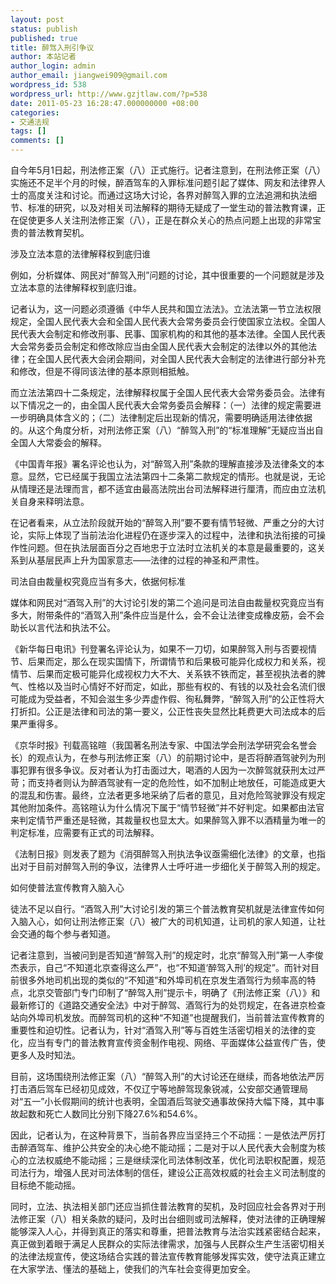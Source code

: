 ```yaml
---
layout: post
status: publish
published: true
title: 醉驾入刑引争议
author: 本站记者
author_login: admin
author_email: jiangwei909@gmail.com
wordpress_id: 538
wordpress_url: http://www.gzjtlaw.com/?p=538
date: 2011-05-23 16:28:47.000000000 +08:00
categories:
- 交通法规
tags: []
comments: []
---
```

自今年5月1日起，刑法修正案（八）正式施行。记者注意到，在刑法修正案（八）实施还不足半个月的时候，醉酒驾车的入罪标准问题引起了媒体、网友和法律界人士的高度关注和讨论。而通过这场大讨论，各界对醉驾入罪的立法追溯和执法细节、标准的研究，以及对相关司法解释的期待无疑成了一堂生动的普法教育课，正在促使更多人关注刑法修正案（八），正是在群众关心的热点问题上出现的非常宝贵的普法教育契机。

涉及立法本意的法律解释权到底归谁

例如，分析媒体、网民对&ldquo;醉驾入刑&rdquo;问题的讨论，其中很重要的一个问题就是涉及立法本意的法律解释权到底归谁。

记者认为，这一问题必须遵循《中华人民共和国立法法》。立法法第一节立法权限规定，全国人民代表大会和全国人民代表大会常务委员会行使国家立法权。全国人民代表大会制定和修改刑事、民事、国家机构的和其他的基本法律。全国人民代表大会常务委员会制定和修改除应当由全国人民代表大会制定的法律以外的其他法律；在全国人民代表大会闭会期间，对全国人民代表大会制定的法律进行部分补充和修改，但是不得同该法律的基本原则相抵触。

而立法法第四十二条规定，法律解释权属于全国人民代表大会常务委员会。法律有以下情况之一的，由全国人民代表大会常务委员会解释：（一）法律的规定需要进一步明确具体含义的；（二）法律制定后出现新的情况，需要明确适用法律依据的。从这个角度分析，对刑法修正案（八）&ldquo;醉驾入刑&rdquo;的&ldquo;标准理解&rdquo;无疑应当出自全国人大常委会的解释。

《中国青年报》署名评论也认为，对&ldquo;醉驾入刑&rdquo;条款的理解直接涉及法律条文的本意。显然，它已经属于我国立法法第四十二条第二款规定的情形。也就是说，无论从情理还是法理而言，都不适宜由最高法院出台司法解释进行厘清，而应由立法机关自身来释明法意。

在记者看来，从立法阶段就开始的&ldquo;醉驾入刑&rdquo;要不要有情节轻微、严重之分的大讨论，实际上体现了当前法治化进程仍在逐步深入的过程中，法律和执法衔接的可操作性问题。但在执法层面百分之百地忠于立法时立法机关的本意是最重要的，这关系到从基层民声上升为国家意志&mdash;&mdash;法律的过程的神圣和严肃性。

司法自由裁量权究竟应当有多大，依据何标准

媒体和网民对&ldquo;酒驾入刑&rdquo;的大讨论引发的第二个追问是司法自由裁量权究竟应当有多大，附带条件的&ldquo;酒驾入刑&rdquo;条件应当是什么，会不会让法律变成橡皮筋，会不会助长以言代法和执法不公。

《新华每日电讯》刊登署名评论认为，如果不一刀切，如果醉驾入刑与否要视情节、后果而定，那么在现实国情下，所谓情节和后果极可能异化成权力和关系，视情节、后果而定极可能异化成视权力大不大、关系铁不铁而定，甚至视执法者的脾气、性格以及当时心情好不好而定，如此，那些有权的、有钱的以及社会名流们很可能成为受益者，不知会滋生多少弄虚作假、徇私舞弊，&ldquo;醉驾入刑&rdquo;的公正性将大打折扣。公正是法律和司法的第一要义，公正性丧失显然比耗费更大司法成本的后果严重得多。

《京华时报》刊载高铭暄（我国著名刑法专家、中国法学会刑法学研究会名誉会长）的观点认为，在参与刑法修正案（八）的前期讨论中，是否将醉酒驾驶列为刑事犯罪有很多争议。反对者认为打击面过大，喝酒的人因为一次醉驾就获刑太过严苛；而支持者则认为醉酒驾驶有一定的危险性，如不加制止地放任，可能造成更大的混乱和伤害。最终，立法者更多地采纳了后者的意见，且对危险驾驶罪没有规定其他附加条件。高铭暄认为什么情况下属于&ldquo;情节轻微&rdquo;并不好判定。如果都由法官来判定情节严重还是轻微，其裁量权也显太大。如果醉驾入罪不以酒精量为唯一的判定标准，应需要有正式的司法解释。

《法制日报》则发表了题为《消弭醉驾入刑执法争议亟需细化法律》的文章，也指出对于目前对醉驾入刑的争议，法律界人士呼吁进一步细化关于醉驾入刑的规定。

如何使普法宣传教育入脑入心

徒法不足以自行。&ldquo;酒驾入刑&rdquo;大讨论引发的第三个普法教育契机就是法律宣传如何入脑入心，如何让刑法修正案（八）被广大的司机知道，让司机的家人知道，让社会交通的每个参与者知道。

记者注意到，当被问到是否知道&ldquo;醉驾入刑&rdquo;的规定时，北京&ldquo;醉驾入刑&rdquo;第一人李俊杰表示，自己&ldquo;不知道北京查得这么严&rdquo;，也&ldquo;不知道&lsquo;醉驾入刑&rsquo;的规定&rdquo;。而针对目前很多外地司机出现的类似的&ldquo;不知道&rdquo;和外埠司机在京发生酒驾行为频率高的特点，北京交管部门专门印制了&ldquo;醉驾入刑&rdquo;提示卡，明确了《刑法修正案（八）》和最新修订的《道路交通安全法》中对于醉驾、酒驾行为的处罚规定，在各进京检查站向外埠司机发放。而醉驾司机的这种&ldquo;不知道&rdquo;也提醒我们，当前普法宣传教育的重要性和迫切性。记者认为，针对&ldquo;酒驾入刑&rdquo;等与百姓生活密切相关的法律的变化，应当有专门的普法教育宣传资金制作电视、网络、平面媒体公益宣传广告，使更多人及时知法。

目前，这场围绕刑法修正案（八）&ldquo;醉驾入刑&rdquo;的大讨论还在继续，而各地依法严厉打击酒后驾车已经初见成效，不仅辽宁等地醉驾现象锐减，公安部交通管理局对&ldquo;五一&rdquo;小长假期间的统计也表明，全国酒后驾驶交通事故保持大幅下降，其中事故起数和死亡人数同比分别下降27.6%和54.6%。

因此，记者认为，在这种背景下，当前各界应当坚持三个不动摇：一是依法严厉打击醉酒驾车、维护公共安全的决心绝不能动摇；二是对于以人民代表大会制度为核心的立法权威绝不能动摇；三是继续深化司法体制改革，优化司法职权配置，规范司法行为，增强人民对司法体制的信任，建设公正高效权威的社会主义司法制度的目标绝不能动摇。

同时，立法、执法相关部门还应当抓住普法教育的契机，及时回应社会各界对于刑法修正案（八）相关条款的疑问，及时出台细则或司法解释，使对法律的正确理解能够深入人心，并得到真正的落实和尊重，把普法教育与法治实践紧密结合起来，真正做到着眼于满足人民群众的实际法律需求，加强与人民群众生产生活密切相关的法律法规宣传，使这场结合实践的普法宣传教育能够发挥实效，使守法真正建立在大家学法、懂法的基础上，使我们的汽车社会变得更加安全。
